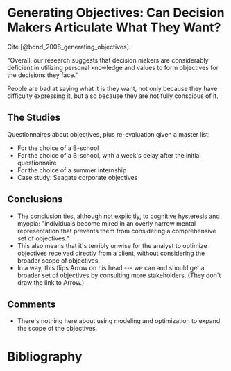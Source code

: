 # Generating Objectives: Can Decision Makers Articulate What They Want?

Cite [@bond_2008_generating_objectives].

"Overall, our research suggests that decision makers are considerably deficient in utilizing personal knowledge and values to form objectives for the decisions they face."

People are bad at saying what it is they want, not only because they have difficulty expressing it, but also because they are not fully conscious of it.

## The Studies

Questionnaires about objectives, plus re-evaluation given a master list:

* For the choice of a B-school
* For the choice of a B-school, with a week's delay after the initial questionnaire
* For the choice of a summer internship
* Case study: Seagate corporate objectives

## Conclusions

* The conclusion ties, although not explicitly, to cognitive hysteresis and myopia: "individuals become mired in an overly narrow mental representation that prevents them from considering a comprehensive set of objectives."
* This also means that it's terribly unwise for the analyst to optimize objectives received directly from a client, without considering the broader scope of objectives.
* In a way, this flips Arrow on his head --- we can and should get a broader set of objectives by consulting more stakeholders.  (They don't draw the link to Arrow.)

## Comments

* There's nothing here about using modeling and optimization to expand the scope of the objectives.

# Bibliography

